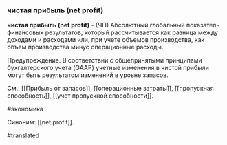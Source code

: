 ### чистая прибыль (net profit)

**чистая прибыль (net profit)** - (ЧП) Абсолютный глобальный показатель финансовых результатов, который рассчитывается как разница между доходами и расходами или, при учете объемов производства, как объем производства минус операционные расходы.

Предупреждение. В соответствии с общепринятыми принципами бухгалтерского учета (GAAP) учетные изменения в чистой прибыли могут быть результатом изменений в уровне запасов.

См.: [[Прибыль от запасов]], [[операционные затраты]], [[пропускная способность]], [[учет пропускной способности]].

#экономика

Синоним: [[net profit]].

#translated
